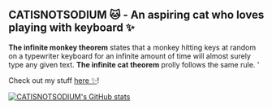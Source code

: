 ## CATISNOTSODIUM 🐱 - An aspiring cat who loves playing with keyboard ✨
**The infinite monkey theorem** states that a monkey hitting keys at random on a typewriter keyboard for an infinite amount of time will almost surely type any given text. **The infinite cat theorem** prolly follows the same rule. '

Check out my stuff [here ✨](https://catisnotsodium.vercel.app/)!

[![CATISNOTSODIUM's GitHub stats](https://github-readme-stats.vercel.app/api/top-langs?username=CATISNOTSODIUM&layout=donut-vertical)](https://github.com/anuraghazra/github-readme-stats)
